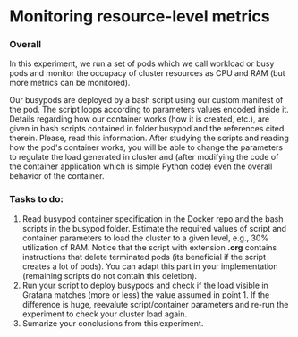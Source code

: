 # Monitoring resource-level metrics

### Overall

In this experiment, we run a set of pods which we call workload or busy pods and monitor the occupacy of cluster resources as CPU and RAM (but more metrics can be monitored).

Our busypods are deployed by a bash script using our custom manifest of the pod. The script loops according to parameters values encoded inside it. Details regarding how our container works (how it is created, etc.), are given in bash scripts contained in folder busypod and the references cited therein. Please, read this information. After studying the scripts and reading how the pod's container works, you will be able to change the parameters to regulate the load generated in cluster and (after modifying the code of the container application which is simple Python code) even the overall behavior of the container.

### Tasks to do:

1. Read busypod container specification in the Docker repo and the bash scripts in the busypod folder. Estimate the required values of script and container parameters to load the cluster to a given level, e.g., 30% utilization of RAM. Notice that the script with extension **.org** contains instructions that delete terminated pods (its beneficial if the script creates a lot of pods). You can adapt this part in your implementation (remaining scripts do not contain this deletion).
2. Run your script to deploy busypods and check if the load visible in Grafana matches (more or less) the value assumed in point 1. If the difference is huge, reevalute script/container parameters and re-run the experiment to check your cluster load again.
3. Sumarize your conclusions from this experiment.



